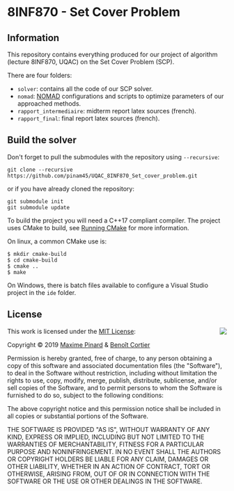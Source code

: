 # 8INF870 - Set Cover Problem

## Information

This repository contains everything produced for our project of algorithm (lecture 8INF870, UQAC) on the Set Cover Problem (SCP).

There are four folders:

- `solver`: contains all the code of our SCP solver.
- `nomad`: [NOMAD](https://www.gerad.ca/nomad/) configurations and scripts to optimize parameters of our approached methods.
- `rapport_intermediaire`: midterm report latex sources (french).
- `rapport_final`: final report latex sources (french).

## Build the solver

Don't forget to pull the submodules with the repository using ``--recursive``:

    git clone --recursive https://github.com/pinam45/UQAC_8INF870_Set_cover_problem.git

or if you have already cloned the repository:

    git submodule init
    git submodule update

To build the project you will need a C++17 compliant compiler. The project uses CMake to build, see [Running CMake](https://cmake.org/runningcmake/) for more information.

On linux, a common CMake use is:

	$ mkdir cmake-build
	$ cd cmake-build
	$ cmake ..
	$ make


On Windows, there is batch files available to configure a Visual Studio project in the ``ide`` folder.

## License

<img align="right" src="http://opensource.org/trademarks/opensource/OSI-Approved-License-100x137.png">

This work is licensed under the [MIT License](http://opensource.org/licenses/MIT):

Copyright &copy; 2019 [Maxime Pinard](https://github.com/pinam45) & [Benoît Cortier](https://github.com/CBenoit)

Permission is hereby granted, free of charge, to any person obtaining a copy of this software and associated documentation files (the "Software"), to deal in the Software without restriction, including without limitation the rights to use, copy, modify, merge, publish, distribute, sublicense, and/or sell copies of the Software, and to permit persons to whom the Software is furnished to do so, subject to the following conditions:

The above copyright notice and this permission notice shall be included in all copies or substantial portions of the Software.

THE SOFTWARE IS PROVIDED "AS IS", WITHOUT WARRANTY OF ANY KIND, EXPRESS OR IMPLIED, INCLUDING BUT NOT LIMITED TO THE WARRANTIES OF MERCHANTABILITY, FITNESS FOR A PARTICULAR PURPOSE AND NONINFRINGEMENT. IN NO EVENT SHALL THE AUTHORS OR COPYRIGHT HOLDERS BE LIABLE FOR ANY CLAIM, DAMAGES OR OTHER LIABILITY, WHETHER IN AN ACTION OF CONTRACT, TORT OR OTHERWISE, ARISING FROM, OUT OF OR IN CONNECTION WITH THE SOFTWARE OR THE USE OR OTHER DEALINGS IN THE SOFTWARE.
